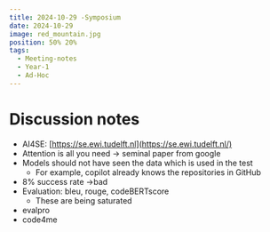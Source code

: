 ```yaml
---
title: 2024-10-29 -Symposium
date: 2024-10-29
image: red_mountain.jpg
position: 50% 20%
tags:
  - Meeting-notes
  - Year-1
  - Ad-Hoc
---
```


# Discussion notes

- AI4SE: [https://se.ewi.tudelft.nl](https://se.ewi.tudelft.nl/)
- Attention is all you need → seminal paper from google
- Models should not have seen the data which is used in the test
    - For example, copilot already knows the repositories in GitHub
- 8% success rate →bad
- Evaluation: bleu, rouge, codeBERTscore
    - These are being saturated
- evalpro
- code4me
